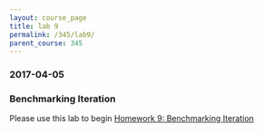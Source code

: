 ```yaml
---
layout: course_page
title: lab 9
permalink: /345/lab9/
parent_course: 345
---
```


### 2017-04-05

### Benchmarking Iteration
Please use this lab to begin [Homework 9: Benchmarking Iteration](/345/hw9)
